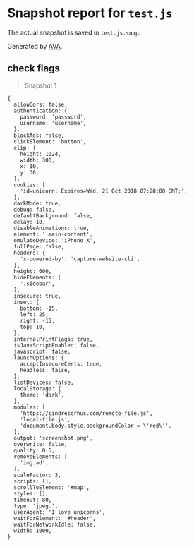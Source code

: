 # Snapshot report for `test.js`

The actual snapshot is saved in `test.js.snap`.

Generated by [AVA](https://avajs.dev).

## check flags

> Snapshot 1

    {
      allowCors: false,
      authentication: {
        password: 'password',
        username: 'username',
      },
      blockAds: false,
      clickElement: 'button',
      clip: {
        height: 1024,
        width: 300,
        x: 10,
        y: 30,
      },
      cookies: [
        'id=unicorn; Expires=Wed, 21 Oct 2018 07:28:00 GMT;',
      ],
      darkMode: true,
      debug: false,
      defaultBackground: false,
      delay: 10,
      disableAnimations: true,
      element: '.main-content',
      emulateDevice: 'iPhone X',
      fullPage: false,
      headers: {
        'x-powered-by': 'capture-website-cli',
      },
      height: 600,
      hideElements: [
        '.sidebar',
      ],
      insecure: true,
      inset: {
        bottom: -15,
        left: 25,
        right: -15,
        top: 10,
      },
      internalPrintFlags: true,
      isJavaScriptEnabled: false,
      javascript: false,
      launchOptions: {
        acceptInsecureCerts: true,
        headless: false,
      },
      listDevices: false,
      localStorage: {
        theme: 'dark',
      },
      modules: [
        'https://sindresorhus.com/remote-file.js',
        'local-file.js',
        'document.body.style.backgroundColor = \'red\'',
      ],
      output: 'screenshot.png',
      overwrite: false,
      quality: 0.5,
      removeElements: [
        'img.ad',
      ],
      scaleFactor: 3,
      scripts: [],
      scrollToElement: '#map',
      styles: [],
      timeout: 80,
      type: 'jpeg.',
      userAgent: 'I love unicorns',
      waitForElement: '#header',
      waitForNetworkIdle: false,
      width: 1000,
    }
